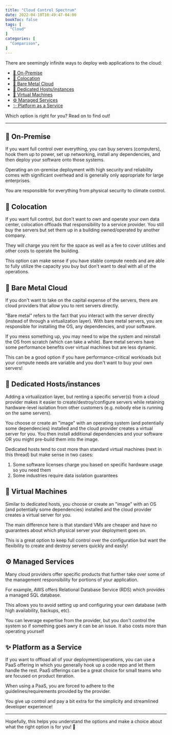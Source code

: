 ```yaml
---
title: "Cloud Control Spectrum"
date: 2022-04-10T10:49:47-04:00
bookToc: false
tags: [
  "Cloud"
]
categories: [
  "Comparison",
]
---
```


There are seemingly infinite ways to deploy web applications to the cloud:
- [🏢 On-Premise](#-on-premise)
- [🤝 Colocation](#-colocation)
- [🤘 Bare Metal Cloud](#-bare-metal-cloud)
- [📜 Dedicated Hosts/instances](#-dedicated-hostsinstances)
- [🤖 Virtual Machines](#-virtual-machines)
- [⚙️ Managed Services](#️-managed-services)
- [✨ Platform as a Service](#-platform-as-a-service)

Which option is right for you? Read on to find out!

<!--more--> 

---

## 🏢 On-Premise

If you want full control over everything, you can buy servers (computers), hook them up to power, set up networking, install any dependencies, and then deploy your software onto those systems.

Operating an on-premise deployment with high security and reliability comes with significant overhead and is generally only appropriate for large enterprises.

You are responsible for everything from physical security to climate control.

## 🤝 Colocation

If you want full control, but don't want to own and operate your own data center, colocation offloads that responsibility to a service provider. You still buy the servers but set them up in a building owned/operated by another company.

They will charge you rent for the space as well as a fee to cover utilities and other costs to operate the building.

This option can make sense if you have stable compute needs and are able to fully utilize the capacity you buy but don't want to deal with all of the operations.

## 🤘 Bare Metal Cloud
If you don't want to take on the capital expense of the servers, there are cloud providers that allow you to rent servers directly.

"Bare metal" refers to the fact that you interact with the server directly (instead of through a virtualization layer).
With bare metal servers, you are responsible for installing the OS, any dependencies, and your software.

If you mess something up, you may need to wipe the system and reinstall the OS from scratch (which can take a while). Bare metal servers have some performance benefits over virtual machines but are less dynamic.

This can be a good option if you have performance-critical workloads but your compute needs are variable and you don't want to buy your own servers!

## 📜 Dedicated Hosts/instances
Adding a virtualization layer, but renting a specific server(s) from a cloud provider makes it easier to create/destroy/configure  servers while retaining hardware-level isolation from other customers (e.g. nobody else is running on the same servers).

You choose or create an "image" with an operating system (and potentially some dependencies) installed and the cloud provider creates a virtual server for you.
You then install additional dependencies and your software OR you might pre-build them into the image.

Dedicated hosts tend to cost more than standard virtual machines (next in this thread) but make sense in two cases:

  1. Some software licenses charge you based on specific hardware usage so you need them
  2. Some industries require data isolation guarantees

## 🤖 Virtual Machines
Similar to dedicated hosts, you choose or create an "image" with an OS (and potentially some dependencies) installed and the cloud provider creates a virtual server for you.

The main difference here is that standard VMs are cheaper and have no guarantees about which physical server your deployment goes on.

This is a great option to keep full control over the configuration but want the flexibility to create and destroy servers quickly and easily!

## ⚙️ Managed Services

Many cloud providers offer specific products that further take over some of the management responsibility for portions of your application.

For example, AWS offers Relational Database Service (RDS) which provides a managed SQL database.

This allows you to avoid setting up and configuring your own database (with high availability, backups, etc).

You can leverage expertise from the provider, but you don't control the system so if something goes awry it can be an issue. It also costs more than operating yourself

## ✨ Platform as a Service
If you want to offload all of your deployment/operations, you can use a PaaS offering in which you generally hook up a code repo and let them handle the rest.
PaaS offerings can be a great choice for small teams who are focused on product iteration.

When using a PaaS, you are forced to adhere to the guidelines/requirements provided by the provider.

You give up control and pay a bit extra for the simplicity and streamlined developer experience!

---

Hopefully, this helps you understand the options and make a choice about what the right option is for you! 🎉
